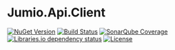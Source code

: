 # Jumio.Api.Client
[![NuGet Version](https://img.shields.io/nuget/v/Jumio.Api.Client.svg?style=flat)](https://www.nuget.org/packages?q=Jumio.Api.Client)
[![Build Status](https://img.shields.io/appveyor/tests/LeonidEfremov/jumio-api-client.svg?style=flat)](https://ci.appveyor.com/project/LeonidEfremov/jumio-api-client/)
[![SonarQube Coverage](https://img.shields.io/sonar/http/sonarcloud.io/Jumio.Api.Client/coverage.svg?style=flat)](https://sonarcloud.io/dashboard?id=Jumio.Api.Client)
[![Libraries.io dependency status](https://img.shields.io/librariesio/github/LeonidEfremov/Jumio.api.client.svg)](https://libraries.io/github/LeonidEfremov/Jumio.api.client)
[![License](https://img.shields.io/github/license/LeonidEfremov/Jumio.Api.Client.svg?style=flat)](https://github.com/LeonidEfremov/Jumio.api.client/blob/master/license.md)